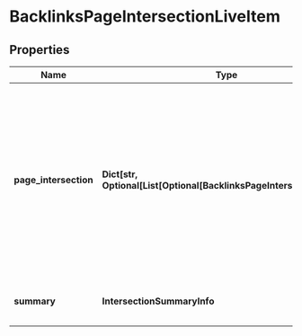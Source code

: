 # BacklinksPageIntersectionLiveItem


## Properties

| Name | Type | Description | Notes |
|------------ | ------------- | ------------- | -------------|
**page_intersection** | **Dict[str, Optional[List[Optional[BacklinksPageIntersectionInfo]]]]** | contains data on pages that link to the corresponding targets specified in the POST array<br>data is provided in separate objects corresponding to pages specified in the targets object |[optional]|
**summary** | **IntersectionSummaryInfo** | contains the page intersections summary |[optional]|